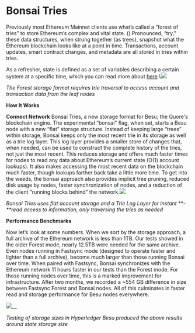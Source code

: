 # Bonsai Tries

Previously most Ethereum Mainnet clients use what’s called a “forest of tries” to store Ethereum’s complex and vital state. () Pronounced, “try,” these data structures, when strung together (as trees), snapshot what the Ethereum blockchain looks like at a point in time. Transactions, account updates, smart contract changes, and metadata are all stored in tries within tries.

As a refresher, state is defined as a set of variables describing a certain system at a specific time, which you can read more about [here](https://consensys.net/blog/blockchain-explained/want-to-really-understand-blockchain-you-need-to-understand-state/).\\![](https://cdn.consensys.net/uploads/2021/10/05164950/Bonsai-7.png)

_The Forest storage format requires trie traversal to access account and transaction data from the leaf nodes_

**How It Works**

**Connect Network** Bonsai Tries, a new storage format for Besu; the Quore's blockchain engine. The experimental “bonsai” flag, when set, starts a Besu node with a new “flat” storage structure. Instead of keeping large “trees” within storage, Bonsai keeps only the most recent trie in its storage as well as a trie log layer. This log layer provides a smaller store of changes that, when needed, can be used to construct the complete history of the tries, not just the most recent. This reduces storage and offers much faster times for nodes to read any data about Ethereum’s current state (O(1) account lookups). It also makes accessing the most recent data on the blockchain much faster, though lookups farther back take a little more time. To get into the weeds, the bonsai approach also provides implicit tree pruning, reduced disk usage by nodes, faster synchronization of nodes, and a reduction of the client “running blocks behind” the network.![](https://cdn.consensys.net/uploads/2021/10/05165500/Bonsai-8-1.png)

_Bonsai Tries uses flat account storage and a Trie Log Layer for instant **-**read access to information, only traversing the tries as needed_

**Performance Benchmarks**

Now let’s look at some numbers. When we sort by the storage approach, a full archive of the Ethereum network is less than 1TB. Our tests showed in the older Forest mode, nearly 12.5TB were needed for the same archive. Even nodes running in Fastsync mode (designed to operate faster and lighter than a full archive), become much larger than those running Bonsai over time. When paired with Fastsync, Bonsai synchronizes with the Ethereum network 11 hours faster in our tests than the Forest mode. For those running nodes over time, this is a marked improvement for infrastructure. After two months, we recorded a \~554 GB difference in size between Fastsync Forest and Bonsai nodes. All of this culminates in faster read and storage performance for Besu nodes everywhere.



![](https://lh3.googleusercontent.com/94hOfhsF-z-NptfDI4rgeX\_vr7NpcLyVvS5JzGC6RHdDxq63pt9UeJvmei3tVFKnGy4dRnQiMoOMI8Hi-QuwrHuKdKVFve8zcYdOdJ9z2SFDm1c20g6-MhXBmd4csmenih\_nwQmF=s0)__

_Testing of storage sizes in Hyperledger Besu produced the above results around state storage size_
